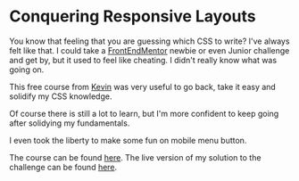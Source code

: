 # Conquering Responsive Layouts

You know that feeling that you are guessing which CSS to write? I've always felt like that. I could take a [FrontEndMentor](https://www.frontendmentor.io/) newbie or even Junior challenge and get by, but it used to feel like cheating. I didn't really know what was going on.

This free course from [Kevin](https://www.kevinpowell.co/) was very useful to go back, take it easy and solidify my CSS knowledge.

Of course there is still a lot to learn, but I'm more confident to keep going after solidying my fundamentals.

I even took the liberty to make some fun on mobile menu button.

The course can be found [here](https://courses.kevinpowell.co/courses/conquering-responsive-layouts/). The live version of my solution to the challenge can be found [here](https://conquering-responsive-layouts-final-challenge.vercel.app).
